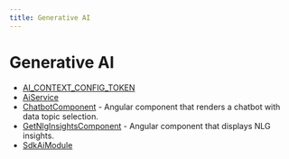```yaml
---
title: Generative AI
---
```


# Generative AI

- [AI\_CONTEXT\_CONFIG\_TOKEN](variable.AI_CONTEXT_CONFIG_TOKEN.md) <Badge type="beta" text="Beta" />
- [AiService](class.AiService.md) <Badge type="beta" text="Beta" />
- [ChatbotComponent](class.ChatbotComponent.md) <Badge type="beta" text="Beta" /> - Angular component that renders a chatbot with data topic selection.
- [GetNlgInsightsComponent](class.GetNlgInsightsComponent.md) <Badge type="beta" text="Beta" /> - Angular component that displays NLG insights.
- [SdkAiModule](class.SdkAiModule.md) <Badge type="beta" text="Beta" />
